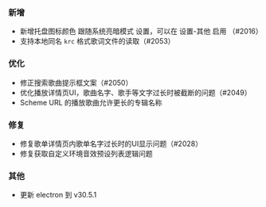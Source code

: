 ### 新增

- 新增托盘图标颜色 跟随系统亮暗模式 设置，可以在 设置-其他 启用 （#2016）
- 支持本地同名 `krc` 格式歌词文件的读取（#2053）

### 优化

- 修正搜索歌曲提示框文案（#2050）
- 优化播放详情页UI，歌曲名字、歌手等文字过长时被截断的问题（#2049）
- Scheme URL 的播放歌曲允许更长的专辑名称

### 修复

- 修复歌单详情页内歌单名字过长时的UI显示问题（#2028）
- 修复获取自定义环境音效预设列表逻辑问题

### 其他

- 更新 electron 到 v30.5.1

